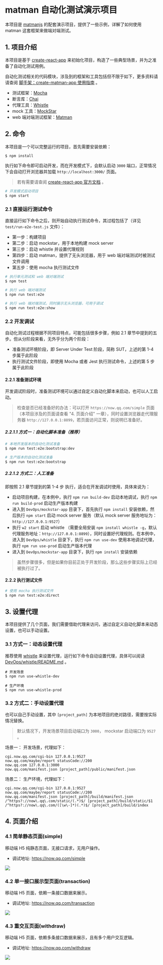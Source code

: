 # matman 自动化测试演示项目

本项目是 [matmanjs](https://matmanjs.github.io/matman/) 的配套演示项目，提供了一些示例，详解了如何使用 matman 这套框架来做端对端测试。

## 1. 项目介绍

本项目是基于 [create-react-app](https://github.com/facebook/create-react-app)  来初始化项目，构造了一些典型场景，并为之准备了自动化测试用例。

自动化测试相关的代码模块，涉及到的框架和工具包括但不限于如下，更多资料请请查阅 [脚手架：create-matman-app 使用指南](https://matmanjs.github.io/matman/tool/create-matman-app.html) 。

- 测试框架：[Mocha](https://mochajs.org/) 
- 断言库：[Chai](https://www.chaijs.com/)
- 代理工具：[Whistle](https://github.com/avwo/whistle)
- mock 工具：[MockStar](https://github.com/mockstarjs/mockstar)
- web 端对端测试框架：[Matman](https://github.com/matmanjs/matman)

## 2. 命令

本项目是一个可以完整运行的项目，首先需要安装依赖：

```bash
$ npm install
```

执行如下命令即可启动开发，而在开发模式下，会默认启动 `3000` 端口，正常情况下会自动打开浏览器并加载 `http://localhost:3000/` 页面。

> 若有需要请查阅 [create-react-app 官方文档](https://create-react-app.dev/) 。

```sh
# 开发模式启动项目
$ npm start
```


### 2.1 直接运行测试命令

直接运行如下命令之后，则开始自动执行测试命令，其过程包括了（详见 `test/run-e2e-test.js` 文件）：

- 第一步：构建项目
- 第二步：启动 mockstar，用于本地构建 mock server
- 第三步：启动 whistle 并设置代理规则
- 第四步：启动 matman，提供了无头浏览器，用于 web 端对端测试时被测试文件调用
- 第五步：使用 mocha 执行测试文件

```bash
# 执行单元测试和 web 端对端测试
$ npm test

# 执行 web 端对端测试
$ npm run test:e2e

# 执行 web 端对端测试，同时展示无头浏览器，可用于调试
$ npm run test:e2e:show
```

### 2.2 开发调试

自动化测试过程根据不同项目特点，可能包括很多步骤，例如 2.1 章节中提到的五步。但从分阶段来看，无外乎分为两个阶段：

- 准备测试环境阶段，即 Server Under Test 阶段，简称 SUT，上述的第 1-4 步属于此阶段
- 执行测试文件阶段，即使用 Mocha 或者 Jest 执行测试命令，上述的第 5 步属于此阶段

#### 2.2.1 准备测试环境

开发调试阶段时，准备测试环境可以通过自定义自动化脚本来启动，也可以人工启动。

> 检查是否已经准备好的办法：可以打开 `https://now.qq.com/simple` 页面（本项目涉及的页面请查看 "4. 页面介绍" 一章），同时设置浏览器走代理服务器 `http://127.0.0.1:8899`，若页面访问正常，则说明已准备好。


##### 2.2.1.1 方式一：自动化脚本准备（推荐）

```bash
# 本地开发版本的自动化测试准备
$ npm run test:e2e:bootstrap:dev

# 生产版本的自动化测试准备
$ npm run test:e2e:bootstrap
```

##### 2.2.1.2 方式二：人工准备

即按照 2.1 章节提到的第 1-4 步 执行，适合在开发调试时使用，具体来说为：

- 启动项目构建，在本例中，执行 `npm run build-dev` 启动本地调试，执行 `npm run build-prod` 启动生产版本构建
- 进入到 `DevOps/mockstar-app` 目录下，首先执行 `npm install` 安装依赖，然后执行 `npm start` 启动 mock server 服务（默认 mock server 服务地址为： `http://127.0.0.1:9527`）
- 执行 `w2 start` 启动 whistle （需要全局安装 `npm install whistle -g`，默认代理服务地址：`http://127.0.0.1:8899`），同时设置好代理规则。在本例中，进入到 `DevOps/whistle` 目录下，执行 `npm run use-dev` 使用本地调试代理，执行 `npm run use-prod` 启动生产版本代理
- 进入到 `DevOps/mockstar-app` 目录下，执行 `npm install` 安装依赖

> 虽然步骤很多，但是如果你目前正处于开发阶段，那么这些步骤实际上已经被执行过了。


#### 2.2.2 执行测试文件

```bash
# 使用 mocha 执行测试文件
$ npm run test:e2e:direct
```

## 3. 设置代理

本项目提供了几个页面，我们需要借助代理来访问，通过自定义自动化脚本来动态设置，也可以手动设置。

### 3.1 方式一：动态设置代理

推荐使用 [whistle](https://github.com/avwo/whistle) 来设置代理，运行如下命令自动设置代理，具体可以阅读 [DevOps/whistle/README.md](./DevOps/whistle/README.md) 。

```
# 开发场景
$ npm run use-whistle-dev

# 生产环境
$ npm run use-whistle-prod
```

### 3.2 方式二：手动设置代理

也可以自己手动设置，其中 `[project_path]` 为本地项目的绝对路径，需要按实际情况替换。

> 默认情况下，开发场景项目启动端口为 `3000`， mockstar 启动端口为 `9527` 。

场景一： 开发场景，代理如下：

```
cgi.now.qq.com/cgi-bin 127.0.0.1:9527
now.qq.com/maybe/report statusCode://200
now.qq.com 127.0.0.1:3000
now.qq.com/manifest.json [project_path]/public/manifest.json
```

场景二： 生产环境，代理如下：

```
cgi.now.qq.com/cgi-bin 127.0.0.1:9527
now.qq.com/maybe/report statusCode://200
now.qq.com/manifest.json [project_path]/build/manifest.json
/^https?://now\.qq\.com/static/(.*)$/ [project_path]/build/static/$1
/^https?://now\.qq\.com/([\w\-]*)(.*)$/ [project_path]/build/index
```

## 4. 页面介绍

### 4.1 简单静态页面(simple)

移动端 H5 纯静态页面，无接口请求，无用户操作。

- 调试地址: https://now.qq.com/simple

![](.assets/simple.jpg)


### 4.2 单一接口展示型页面(transaction)

移动端 H5 页面，依赖一条接口数据来展示。

- 调试地址: https://now.qq.com/transaction

![](.assets/transaction.jpg)


### 4.3 重交互页面(withdraw)

移动端 H5 页面，依赖多条接口数据来展示，且有多个用户交互逻辑。

- 调试地址: https://now.qq.com/withdraw

![](.assets/withdraw.jpg)
